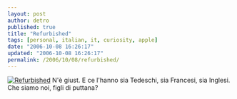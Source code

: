 ```yaml
---
layout: post
author: detro
published: true
title: "Refurbished"
tags: [personal, italian, it, curiosity, apple]
date: "2006-10-08 16:26:17"
updated: "2006-10-08 16:26:17"
permalink: /2006/10/08/refurbished/
---
```


<a href="http://store.apple.com/Apple/WebObjects/ukstore.woa/6794042/wo/m65WP86D6nEa3aYaRot1yg1RiFx/4.0.0.21.1.0.8.7.1.0.1.1"><img src="http://a248.e.akamai.net/7/248/8352/767/store.apple.com/Catalog/uk/Images/sd_title_0804.gif" alt="Refurbished" /></a>
N'è giust.
E ce l'hanno sia Tedeschi, sia Francesi, sia Inglesi.
Che siamo noi, figli di puttana?

